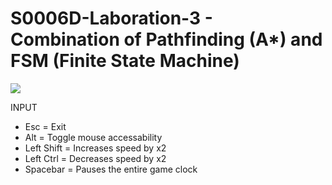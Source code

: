# S0006D-Laboration-3 - Combination of Pathfinding (A*) and FSM (Finite State Machine)

![](showcase.gif)

INPUT
* Esc = Exit
* Alt = Toggle mouse accessability
* Left Shift = Increases speed by x2
* Left Ctrl  = Decreases speed by x2
* Spacebar = Pauses the entire game clock 
